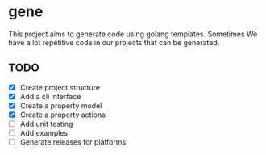 # gene

This project aims to generate code using golang templates. Sometimes We have a lot repetitive code in our projects that can be generated.


## TODO
*[x] Create project structure
*[x] Add a cli interface
*[x] Create a property model
*[x] Create a property actions
*[ ] Add unit testing
*[ ] Add examples
*[ ] Generate releases for platforms

